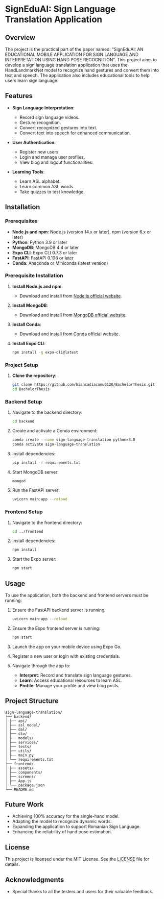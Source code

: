 # SignEduAI: Sign Language Translation Application

## Overview
The project is the practical part of the paper named: "SignEduAI: AN EDUCATIONAL MOBILE APPLICATION FOR SIGN LANGUAGE AND INTERPRETATION USING HAND POSE RECOGNITION". This project aims to develop a sign language translation application that uses the HandLandmarkNet model to recognize hand gestures and convert them into text and speech. The application also includes educational tools to help users learn sign language.

## Features

- **Sign Language Interpretation**:
  - Record sign language videos.
  - Gesture recognition.
  - Convert recognized gestures into text.
  - Convert text into speech for enhanced communication.

- **User Authentication**:
  - Register new users.
  - Login and manage user profiles.
  - View blog and logout functionalities.

- **Learning Tools**:
  - Learn ASL alphabet.
  - Learn common ASL words.
  - Take quizzes to test knowledge.

## Installation

### Prerequisites

- **Node.js and npm**: Node.js (version 14.x or later), npm (version 6.x or later)
- **Python**: Python 3.9 or later
- **MongoDB**: MongoDB 4.4 or later
- **Expo CLI**: Expo CLI 0.7.3 or later
- **FastAPI**: FastAPI 0.108 or later
- **Conda**: Anaconda or Miniconda (latest version)

### Prerequisite Installation

1. **Install Node.js and npm**:
    - Download and install from [Node.js official website](https://nodejs.org/).

2. **Install MongoDB**:
    - Download and install from [MongoDB official website](https://www.mongodb.com/try/download/community).

3. **Install Conda**:
    - Download and install from [Conda official website](https://docs.conda.io/projects/conda/en/latest/user-guide/install/index.html).

4. **Install Expo CLI**:
    ```sh
    npm install -g expo-cli@latest
    ```

### Project Setup

1. **Clone the repository**:
    ```sh
    git clone https://github.com/biancadiaconu0120/BachelorThesis.git
    cd BachelorThesis
    ```

### Backend Setup

1. Navigate to the backend directory:
    ```sh
    cd backend
    ```

2. Create and activate a Conda environment:
    ```sh
    conda create --name sign-language-translation python=3.8
    conda activate sign-language-translation
    ```

3. Install dependencies:
    ```sh
    pip install -r requirements.txt
    ```

4. Start MongoDB server:
    ```sh
    mongod
    ```

5. Run the FastAPI server:
    ```sh
    uvicorn main:app --reload
    ```

### Frontend Setup

1. Navigate to the frontend directory:
    ```sh
    cd ../frontend
    ```

2. Install dependencies:
    ```sh
    npm install
    ```

3. Start the Expo server:
    ```sh
    npm start
    ```

## Usage

To use the application, both the backend and frontend servers must be running:

1. Ensure the FastAPI backend server is running:
    ```sh
    uvicorn main:app --reload
    ```

2. Ensure the Expo frontend server is running:
    ```sh
    npm start
    ```

3. Launch the app on your mobile device using Expo Go.
4. Register a new user or login with existing credentials.
5. Navigate through the app to:
    - **Interpret**: Record and translate sign language gestures.
    - **Learn**: Access educational resources to learn ASL.
    - **Profile**: Manage your profile and view blog posts.

## Project Structure

```
sign-language-translation/
├── backend/
│ ├── api/
│ ├── asl_model/
│ ├── dal/
│ ├── dto/
│ ├── models/
│ ├── services/
│ ├── tests/
│ ├── utils/
│ ├── main.py
│ └── requirements.txt
├── frontend/
│ ├── assets/
│ ├── components/
│ ├── screens/
│ ├── App.js
│ └── package.json
└── README.md
```
## Future Work

- Achieving 100% accuracy for the single-hand model.
- Adapting the model to recognize dynamic words.
- Expanding the application to support Romanian Sign Language.
- Enhancing the reliability of hand pose estimation.

## License

This project is licensed under the MIT License. See the [LICENSE](LICENSE) file for details.

## Acknowledgments
- Special thanks to all the testers and users for their valuable feedback.
